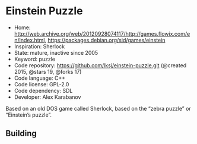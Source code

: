 # Einstein Puzzle

- Home: http://web.archive.org/web/20120928074117/http://games.flowix.com/en/index.html, https://packages.debian.org/sid/games/einstein
- Inspiration: Sherlock
- State: mature, inactive since 2005
- Keyword: puzzle
- Code repository: https://github.com/lksj/einstein-puzzle.git (@created 2015, @stars 19, @forks 17)
- Code language: C++
- Code license: GPL-2.0
- Code dependency: SDL
- Developer: Alex Karabanov

Based on an old DOS game called Sherlock, based on the “zebra puzzle” or “Einstein’s puzzle”.

## Building

